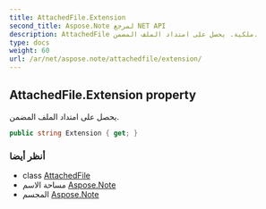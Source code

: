 ```yaml
---
title: AttachedFile.Extension
second_title: Aspose.Note لمرجع NET API
description: AttachedFile ملكية. يحصل على امتداد الملف المضمن.
type: docs
weight: 60
url: /ar/net/aspose.note/attachedfile/extension/
---
```

## AttachedFile.Extension property

يحصل على امتداد الملف المضمن.

```csharp
public string Extension { get; }
```

### أنظر أيضا

* class [AttachedFile](../)
* مساحة الاسم [Aspose.Note](../../attachedfile/)
* المجسم [Aspose.Note](../../../)


